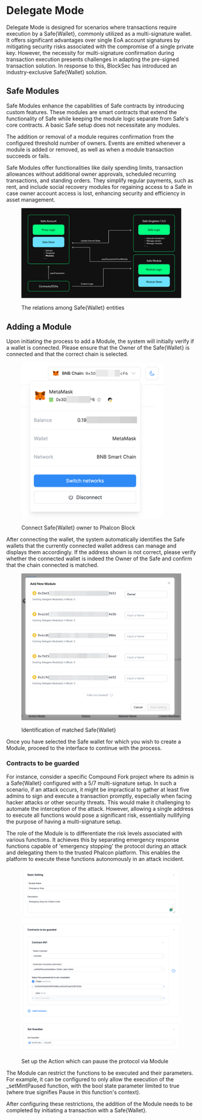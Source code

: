 # Delegate Mode

Delegate Mode is designed for scenarios where transactions require execution by a Safe{Wallet}, commonly utilized as a multi-signature wallet. It offers significant advantages over single EoA account signatures by mitigating security risks associated with the compromise of a single private key. However, the necessity for multi-signature confirmation during transaction execution presents challenges in adapting the pre-signed transaction solution. In response to this, BlockSec has introduced an industry-exclusive Safe{Wallet} solution.

## Safe Modules

Safe Modules enhance the capabilities of Safe contracts by introducing custom features. These modules are smart contracts that extend the functionality of Safe while keeping the module logic separate from Safe's core contracts. A basic Safe setup does not necessitate any modules.

The addition or removal of a module requires confirmation from the configured threshold number of owners. Events are emitted whenever a module is added or removed, as well as when a module transaction succeeds or fails.

Safe Modules offer functionalities like daily spending limits, transaction allowances without additional owner approvals, scheduled recurring transactions, and standing orders. They simplify regular payments, such as rent, and include social recovery modules for regaining access to a Safe in case owner account access is lost, enhancing security and efficiency in asset management.

<figure><img src="../.gitbook/assets/image (41).png" alt=""><figcaption><p>The relations among Safe{Wallet} entities</p></figcaption></figure>



## Adding a Module

Upon initiating the process to add a Module, the system will initially verify if a wallet is connected. Please ensure that the Owner of the Safe{Wallet} is connected and that the correct chain is selected.

<figure><img src="../.gitbook/assets/image (39).png" alt="" width="375"><figcaption><p>Connect Safe{Wallet} owner to Phalcon Block</p></figcaption></figure>

After connecting the wallet, the system automatically identifies the Safe wallets that the currently connected wallet address can manage and displays them accordingly. If the address shown is not correct, please verify whether the connected wallet is indeed the Owner of the Safe and confirm that the chain connected is matched.

<figure><img src="../.gitbook/assets/image (38).png" alt=""><figcaption><p>Identification of matched Safe{Wallet}</p></figcaption></figure>

Once you have selected the Safe wallet for which you wish to create a Module, proceed to the interface to continue with the process.

### Contracts to be guarded

For instance, consider a specific Compound Fork project where its admin is a Safe{Wallet} configured with a 5/7 multi-signature setup. In such a scenario, if an attack occurs, it might be impractical to gather at least five admins to sign and execute a transaction promptly, especially when facing hacker attacks or other security threats. This would make it challenging to automate the interception of the attack. However, allowing a single address to execute all functions would pose a significant risk, essentially nullifying the purpose of having a multi-signature setup.

The role of the Module is to differentiate the risk levels associated with various functions. It achieves this by separating emergency response functions capable of 'emergency stopping' the protocol during an attack and delegating them to the trusted Phalcon platform. This enables the platform to execute these functions autonomously in an attack incident.

<figure><img src="../.gitbook/assets/image (40).png" alt=""><figcaption><p>Set up the Action which can pause the protocol via Module</p></figcaption></figure>

The Module can restrict the functions to be executed and their parameters. For example, it can be configured to only allow the execution of the \_setMintPaused function, with the bool state parameter limited to true (where true signifies Pause in this function's context).

After configuring these restrictions, the addition of the Module needs to be completed by initiating a transaction with a Safe{Wallet}.

